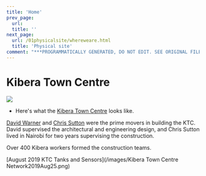 ```yaml
---
title: 'Home'
prev_page:
  url: 
  title: ''
next_page:
  url: /01physicalsite/whereweare.html
  title: 'Physical site'
comment: "***PROGRAMMATICALLY GENERATED, DO NOT EDIT. SEE ORIGINAL FILES IN /content***"
---
```

# Kibera Town Centre
<img src="https://circleci.com/gh/jupyter/jupyter-book.svg?style=svg" class="left">

- Here's what the [Kibera Town Centre](http://kiberawater.com) looks like.

[David Warner][David] and [Chris Sutton][chris] were the prime movers in building the KTC.  David supervised the architectural and engineering design, and Chris Sutton lived in Nairobi for two years supervising the construction.

Over 400 Kibera workers formed the construction teams.

[August 2019 KTC Tanks and Sensors](/images/Kibera Town Centre Network2019Aug25.png)




[David]: http://redhorse.com/
[chris]: https://redhorse.com
